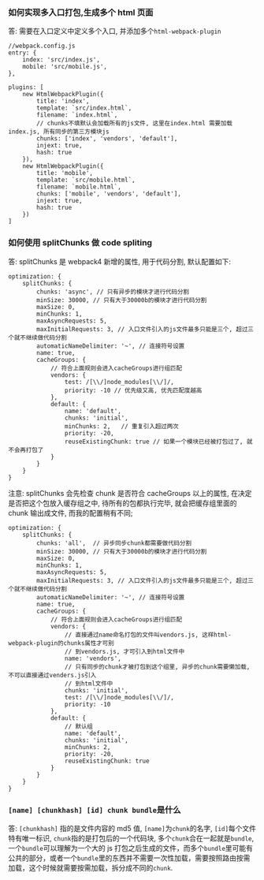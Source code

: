 ### 如何实现多入口打包,生成多个 html 页面

答: 需要在入口定义中定义多个入口, 并添加多个`html-webpack-plugin`

```
//webpack.config.js
entry: {
    index: 'src/index.js',
    mobile: 'src/mobile.js',
},

plugins: [
    new HtmlWebpackPlugin({
        title: 'index',
        template: `src/index.html`,
        filename: `index.html`,
        // chunks不填默认会加载所有的js文件, 这里在index.html 需要加载index.js, 所有同步的第三方模块js
        chunks: ['index', 'vendors', 'default'],
        injext: true,
        hash: true
    }),
    new HtmlWebpackPlugin({
        title: 'mobile',
        template: `src/mobile.html`,
        filename: `mobile.html`,
        chunks: ['mobile', 'vendors', 'default'],
        injext: true,
        hash: true
    })
]
```

### 如何使用 splitChunks 做 code spliting

答: splitChunks 是 webpack4 新增的属性, 用于代码分割, 默认配置如下:

```
optimization: {
    splitChunks: {
        chunks: 'async', // 只有异步的模块才进行代码分割
        minSize: 30000, // 只有大于30000b的模块才进行代码分割
        maxSize: 0,
        minChunks: 1,
        maxAsyncRequests: 5,
        maxInitialRequests: 3, // 入口文件引入的js文件最多只能是三个, 超过三个就不继续做代码分割
        automaticNameDelimiter: '~', // 连接符号设置
        name: true,
        cacheGroups: {
            // 符合上面规则会进入cacheGroups进行组匹配
            vendors: {
                test: /[\\/]node_modules[\\/]/,
                priority: -10 // 优先级又高, 优先匹配度越高
            },
            default: {
                name: 'default',
                chunks: 'initial',
                minChunks: 2,   // 重复引入超过两次
                priority: -20,
                reuseExistingChunk: true // 如果一个模块已经被打包过了, 就不会再打包了
            }
        }
    }
}
```

注意: splitChunks 会先检查 chunk 是否符合 cacheGroups 以上的属性, 在决定是否把这个包放入缓存组之中, 待所有的包都执行完毕, 就会把缓存组里面的 chunk 输出成文件, 而我的配置稍有不同;

```
optimization: {
    splitChunks: {
        chunks: 'all',  // 异步同步chunk都需要做代码分割
        minSize: 30000, // 只有大于30000b的模块才进行代码分割
        maxSize: 0,
        minChunks: 1,
        maxAsyncRequests: 5,
        maxInitialRequests: 3, // 入口文件引入的js文件最多只能是三个, 超过三个就不继续做代码分割
        automaticNameDelimiter: '~', // 连接符号设置
        name: true,
        cacheGroups: {
            // 符合上面规则会进入cacheGroups进行组匹配
            vendors: {
                // 直接通过name命名打包的文件叫vendors.js, 这样html-webpack-plugin的chunks属性才可别
                // 到vendors.js, 才可引入到html文件中
                name: 'vendors',
                // 只有同步的chunk才被打包到这个组里, 异步的chunk需要懒加载, 不可以直接通过venders.js引入
                // 到html文件中
                chunks: 'initial',
                test: /[\\/]node_modules[\\/]/,
                priority: -10
            },
            default: {
                // 默认组
                name: 'default',
                chunks: 'initial',
                minChunks: 2,
                priority: -20,
                reuseExistingChunk: true
            }
        }
    }
}
```

### `[name] [chunkhash] [id] chunk bundle`是什么

答: `[chunkhash]` 指的是文件内容的 md5 值, `[name]`为`chunk`的名字, `[id]`每个文件特有唯一标识, `chunk`指的是打包后的一个代码块, 多个`chunk`合在一起就是`bundle`,一个`bundle`可以理解为一个大的 js 打包之后生成的文件，而多个`bundle`里可能有公共的部分，或者一个`bundle`里的东西并不需要一次性加载，需要按照路由按需加载，这个时候就需要按需加载，拆分成不同的`chunk`.
